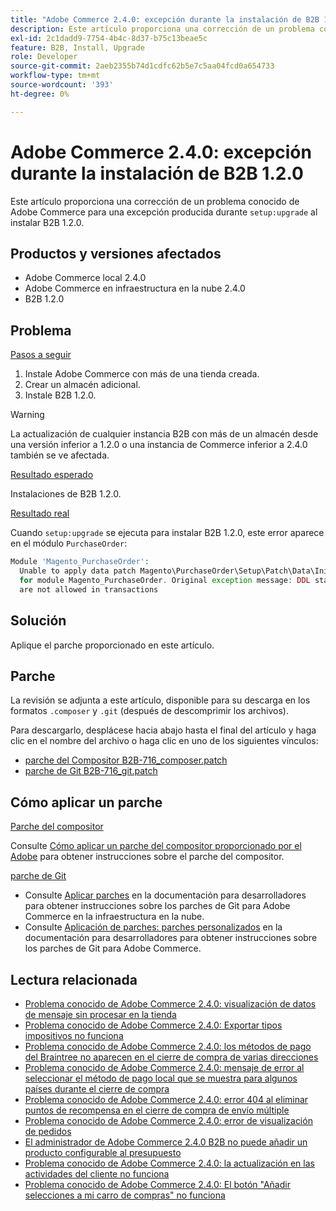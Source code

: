 ```yaml
---
title: "Adobe Commerce 2.4.0: excepción durante la instalación de B2B 1.2.0"
description: Este artículo proporciona una corrección de un problema conocido de Adobe Commerce por una excepción producida durante setup:upgrade al instalar B2B 1.2.0.
exl-id: 2c1dadd9-7754-4b4c-8d37-b75c13beae5c
feature: B2B, Install, Upgrade
role: Developer
source-git-commit: 2aeb2355b74d1cdfc62b5e7c5aa04fcd0a654733
workflow-type: tm+mt
source-wordcount: '393'
ht-degree: 0%

---
```


# Adobe Commerce 2.4.0: excepción durante la instalación de B2B 1.2.0

Este artículo proporciona una corrección de un problema conocido de Adobe Commerce para una excepción producida durante `setup:upgrade` al instalar B2B 1.2.0.

## Productos y versiones afectados

* Adobe Commerce local 2.4.0
* Adobe Commerce en infraestructura en la nube 2.4.0
* B2B 1.2.0

## Problema

<u>Pasos a seguir</u>

1. Instale Adobe Commerce con más de una tienda creada.
1. Crear un almacén adicional.
1. Instale B2B 1.2.0.

>[!WARNING]
>
>La actualización de cualquier instancia B2B con más de un almacén desde una versión inferior a 1.2.0 o una instancia de Commerce inferior a 2.4.0 también se ve afectada.

<u>Resultado esperado</u>

Instalaciones de B2B 1.2.0.

<u>Resultado real</u>

Cuando `setup:upgrade` se ejecuta para instalar B2B 1.2.0, este error aparece en el módulo `PurchaseOrder`:

```php
Module 'Magento_PurchaseOrder':
  Unable to apply data patch Magento\PurchaseOrder\Setup\Patch\Data\InitPurchaseOrderSalesSequence
  for module Magento_PurchaseOrder. Original exception message: DDL statements
  are not allowed in transactions
```

## Solución

Aplique el parche proporcionado en este artículo.

## Parche

La revisión se adjunta a este artículo, disponible para su descarga en los formatos `.composer` y `.git` (después de descomprimir los archivos).

Para descargarlo, desplácese hacia abajo hasta el final del artículo y haga clic en el nombre del archivo o haga clic en uno de los siguientes vínculos:

* [parche del Compositor B2B-716\_composer.patch](assets/B2B-716_composer.patch.zip)
* [parche de Git B2B-716\_git.patch](assets/B2B-716_git.patch.zip)

## Cómo aplicar un parche

<u>Parche del compositor </u>

Consulte [Cómo aplicar un parche del compositor proporcionado por el Adobe](/help/how-to/general/how-to-apply-a-composer-patch-provided-by-magento.md) para obtener instrucciones sobre el parche del compositor.

<u>parche de Git </u>

* Consulte [Aplicar parches](https://experienceleague.adobe.com/en/docs/commerce-cloud-service/user-guide/develop/upgrade/apply-patches) en la documentación para desarrolladores para obtener instrucciones sobre los parches de Git para Adobe Commerce en la infraestructura en la nube.
* Consulte [Aplicación de parches: parches personalizados](https://experienceleague.adobe.com/en/docs/commerce-operations/upgrade-guide/patches/overview#custom-patches) en la documentación para desarrolladores para obtener instrucciones sobre los parches de Git para Adobe Commerce.

## Lectura relacionada

* [Problema conocido de Adobe Commerce 2.4.0: visualización de datos de mensaje sin procesar en la tienda](/help/troubleshooting/storefront/magento-2-4-0-issue-storefront-raw-message-data-display.md)
* [Problema conocido de Adobe Commerce 2.4.0: Exportar tipos impositivos no funciona](/help/troubleshooting/miscellaneous/magento-2-4-0-known-issue-export-tax-rates-does-not-work.md)
* [Problema conocido de Adobe Commerce 2.4.0: los métodos de pago del Braintree no aparecen en el cierre de compra de varias direcciones](/help/troubleshooting/payments/magento-2-4-0-braintree-not-in-multiple-addresses-checkout.md)
* [Problema conocido de Adobe Commerce 2.4.0: mensaje de error al seleccionar el método de pago local que se muestra para algunos países durante el cierre de compra](/help/troubleshooting/payments/magento-2-4-0-checkout-error-selecting-local-payments.md)
* [Problema conocido de Adobe Commerce 2.4.0: error 404 al eliminar puntos de recompensa en el cierre de compra de envío múltiple](/help/troubleshooting/storefront/magento-2-4-0-404-error-removing-rewards-points-on-multi-shipping-checkout.md)
* [Problema conocido de Adobe Commerce 2.4.0: error de visualización de pedidos](/help/troubleshooting/storefront/magento-2-4-0-known-issue-orders-display-error.md)
* [El administrador de Adobe Commerce 2.4.0 B2B no puede añadir un producto configurable al presupuesto](/help/troubleshooting/miscellaneous/magento-2-4-0-b2b-admin-can-t-add-configurable-product-to-quote.md)
* [Problema conocido de Adobe Commerce 2.4.0: la actualización en las actividades del cliente no funciona](/help/troubleshooting/miscellaneous/magento-2-4-0-refresh-on-customer-activities-does-not-work.md)
* [Problema conocido de Adobe Commerce 2.4.0: El botón &quot;Añadir selecciones a mi carro de compras&quot; no funciona](/help/troubleshooting/miscellaneous/magento-2-4-0-add-selections-to-my-cart-does-not-work.md)
